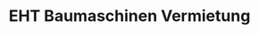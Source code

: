 ---
title: "EHT Baumaschinen Vermietung"
url: /eisenach/eht-baumaschinen-vermietung/
shop: Eisenwaren
---
